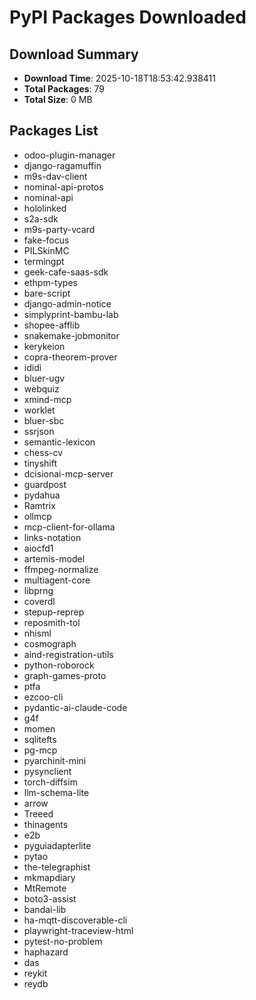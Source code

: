 # PyPI Packages Downloaded

## Download Summary
- **Download Time**: 2025-10-18T18:53:42.938411
- **Total Packages**: 79
- **Total Size**: 0 MB

## Packages List
- odoo-plugin-manager
- django-ragamuffin
- m9s-dav-client
- nominal-api-protos
- nominal-api
- hololinked
- s2a-sdk
- m9s-party-vcard
- fake-focus
- PILSkinMC
- termingpt
- geek-cafe-saas-sdk
- ethpm-types
- bare-script
- django-admin-notice
- simplyprint-bambu-lab
- shopee-afflib
- snakemake-jobmonitor
- kerykeion
- copra-theorem-prover
- ididi
- bluer-ugv
- webquiz
- xmind-mcp
- worklet
- bluer-sbc
- ssrjson
- semantic-lexicon
- chess-cv
- tinyshift
- dcisionai-mcp-server
- guardpost
- pydahua
- Ramtrix
- ollmcp
- mcp-client-for-ollama
- links-notation
- aiocfd1
- artemis-model
- ffmpeg-normalize
- multiagent-core
- libprng
- coverdl
- stepup-reprep
- reposmith-tol
- nhisml
- cosmograph
- aind-registration-utils
- python-roborock
- graph-games-proto
- ptfa
- ezcoo-cli
- pydantic-ai-claude-code
- g4f
- momen
- sqlitefts
- pg-mcp
- pyarchinit-mini
- pysynclient
- torch-diffsim
- llm-schema-lite
- arrow
- Treeed
- thinagents
- e2b
- pyguiadapterlite
- pytao
- the-telegraphist
- mkmapdiary
- MtRemote
- boto3-assist
- bandai-lib
- ha-mqtt-discoverable-cli
- playwright-traceview-html
- pytest-no-problem
- haphazard
- das
- reykit
- reydb
